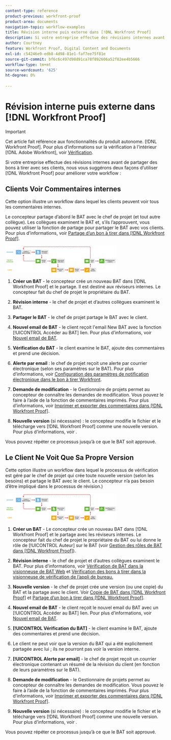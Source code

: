 ```yaml
---
content-type: reference
product-previous: workfront-proof
product-area: documents
navigation-topic: workflow-examples
title: Révision interne puis externe dans [!DNL Workfront Proof]
description: Si votre entreprise effectue des révisions internes avant de partager des bons à tirer avec ses clients, nous vous suggérons deux façons d’utiliser [!DNL Workfront Proof] pour améliorer votre workflow - MODIFIEZ-MOI.
author: Courtney
feature: Workfront Proof, Digital Content and Documents
exl-id: c54246e9-edb8-4d98-81e1-faf7ee75f81e
source-git-commit: bf6c6c497d98d91ca78f892606a52f82ee4b5666
workflow-type: tm+mt
source-wordcount: '625'
ht-degree: 0%

---
```


# Révision interne puis externe dans [!DNL Workfront Proof]

>[!IMPORTANT]
>
>Cet article fait référence aux fonctionnalités du produit autonome. [!DNL Workfront Proof]. Pour plus d’informations sur la vérification à l’intérieur [!DNL Adobe Workfront], voir [Vérification](../../../review-and-approve-work/proofing/proofing.md).

Si votre entreprise effectue des révisions internes avant de partager des bons à tirer avec ses clients, nous vous suggérons deux façons d’utiliser [!DNL Workfront Proof] pour améliorer votre workflow :

## Clients Voir Commentaires internes

Cette option illustre un workflow dans lequel les clients peuvent voir tous les commentaires internes.

Le concepteur partage d’abord le BAT avec le chef de projet (et tout autre collègue). Les collègues examinent le BAT et, s’ils l’approuvent, vous pouvez utiliser la fonction de partage pour partager le BAT avec vos clients. Pour plus d’informations, voir [Partage d’un bon à tirer dans [!DNL Workfront Proof]](../../../workfront-proof/wp-work-proofsfiles/share-proofs-and-files/share-proof.md).

![internal_external_-_option_A.png](assets/internal-external---option-a-350x86.png)

1. **Créer un BAT** - le concepteur crée un nouveau BAT dans [!DNL Workfront Proof] et le partage. Il est destiné aux réviseurs internes. Le concepteur fait du chef de projet le propriétaire du BAT.
1. **Révision interne** - le chef de projet et d’autres collègues examinent le BAT.
1. **Partager le BAT** - le chef de projet partage le BAT avec le client.
1. **Nouvel email de BAT** - le client reçoit l&#39;email New BAT avec la fonction [!UICONTROL Accéder au BAT] lien. Pour plus d’informations, voir [Nouvel email de BAT](../../../workfront-proof/wp-emailsntfctns/proof-notifications-and-reminders/new-proof-email.md).

1. **Vérification du BAT** - le client examine le BAT, ajoute des commentaires et prend une décision.
1. **Alerte par email** : le chef de projet reçoit une alerte par courrier électronique (selon ses paramètres sur le BAT). Pour plus d’informations, voir [Configuration des paramètres de notification électronique dans le bon à tirer Workfront](../../../workfront-proof/wp-emailsntfctns/email-alerts/config-email-notification-settings-wp.md).

1. **Demande de modification** - le Gestionnaire de projets permet au concepteur de connaître les demandes de modification. Vous pouvez le faire à l’aide de la fonction de commentaires imprimés. Pour plus d’informations, voir [Imprimer et exporter des commentaires dans [!DNL Workfront Proof]](../../../workfront-proof/wp-work-proofsfiles/organize-your-work/print-and-export-comments.md).

1. **Nouvelle version** (si nécessaire) : le concepteur modifie le fichier et le télécharge vers [!DNL Workfront Proof] comme une nouvelle version. Pour plus d’informations, voir .

Vous pouvez répéter ce processus jusqu’à ce que le BAT soit approuvé.

## Le Client Ne Voit Que Sa Propre Version

Cette option illustre un workflow dans lequel le processus de vérification est géré par le chef de projet qui crée toute nouvelle version (selon les besoins) et partage le BAT avec le client. Le concepteur n’a pas besoin d’être impliqué dans le processus de révision.)

![internal_external_-_option_B.png](assets/internal-external---option-b-350x86.png)

1. **Créer un BAT** - Le concepteur crée un nouveau BAT dans [!DNL Workfront Proof] et le partage avec les réviseurs internes. Le concepteur fait du chef de projet le propriétaire du BAT ou lui donne le rôle de [!UICONTROL Auteur] sur le BAT (voir [Gestion des rôles de BAT dans [!DNL Workfront Proof]](../../../workfront-proof/wp-work-proofsfiles/share-proofs-and-files/manage-proof-roles.md)).

1. **Révision interne** - le chef de projet et d’autres collègues examinent le BAT. Pour plus d’informations, voir [Vérification de BAT dans la visionneuse de BAT Web](https://support.workfront.com/hc/en-us/sections/115000275214-Reviewing-Proofs-in-the-Web-Proofing-Viewer) et [Vérification des bons à tirer dans la visionneuse de vérification de l’appli de bureau.](https://support.workfront.com/hc/en-us/sections/360000686434-Reviewing-Proofs-in-the-Desktop-Proofing-Viewer)

1. **Nouvelle version** - le chef de projet crée une version (ou une copie) du BAT et la partage avec le client. Voir [Copie de BAT dans [!DNL Workfront Proof]](../../../workfront-proof/wp-work-proofsfiles/create-proofs-and-files/copy-proofs.md) et [Partage d’un bon à tirer dans [!DNL Workfront Proof]](../../../workfront-proof/wp-work-proofsfiles/share-proofs-and-files/share-proof.md).

1. **Nouvel email de BAT** - le client reçoit le nouvel email du BAT avec un [!UICONTROL Accéder au BAT] lien. Pour plus d’informations, voir [Nouvel email de BAT](../../../workfront-proof/wp-emailsntfctns/proof-notifications-and-reminders/new-proof-email.md).

1. **[!UICONTROL Vérification du BAT]** - le client examine le BAT, ajoute des commentaires et prend une décision.
1. Le client ne peut voir que la version du BAT qui a été explicitement partagée avec lui ; ils ne pourront pas voir la version interne.
1. **[!UICONTROL Alerte par email]** - le chef de projet reçoit un courrier électronique contenant un résumé de la révision du client (en fonction de leurs paramètres sur le BAT).
1. **Demande de modification** - le Gestionnaire de projets permet au concepteur de connaître les demandes de modification. Vous pouvez le faire à l’aide de la fonction de commentaires imprimés. Pour plus d’informations, voir [Imprimer et exporter des commentaires dans [!DNL Workfront Proof]](../../../workfront-proof/wp-work-proofsfiles/organize-your-work/print-and-export-comments.md).

1. **Nouvelle version** (si nécessaire) : le concepteur modifie le fichier et le télécharge vers [!DNL Workfront Proof] comme une nouvelle version. Pour plus d’informations, voir .

Vous pouvez répéter ce processus jusqu’à ce que le BAT soit approuvé.
